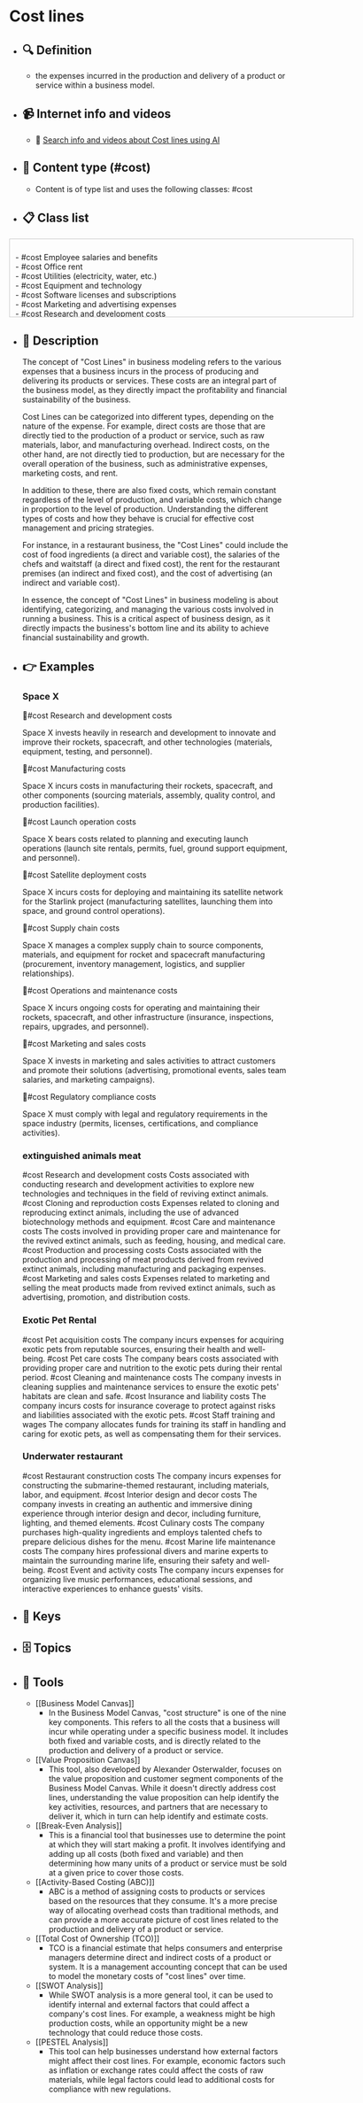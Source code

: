 # Cost lines
- ## 🔍 Definition
  - the expenses incurred in the production and delivery of a product or service within a business model.
- ## 📹 Internet info and videos
  - 🤖 [Search info and videos about Cost lines using AI](https://www.perplexity.ai/search?q=videos+about+Cost+lines:+the+expenses+incurred+in+the+production+and+delivery+of+a+product+or+service+within+a+business+model.
)
- ## 📰 Content type (#cost)
  - Content is of type list and uses the following classes: #cost

- ## 📋 Class list

<div style='max-height: 120px; overflow-y: auto; border: 1px solid #ccc; padding: 10px; width: 600px;'>
  <ul style='list-style-type: none; padding-left: 0;'>


<li>- #cost  Employee salaries and benefits</li>
<li>- #cost  Office rent</li>
<li>- #cost  Utilities (electricity, water, etc.)</li>
<li>- #cost  Equipment and technology</li>
<li>- #cost  Software licenses and subscriptions</li>
<li>- #cost  Marketing and advertising expenses</li>
<li>- #cost  Research and development costs</li>
<li>- #cost  Inventory or raw materials</li>
<li>- #cost  Manufacturing or production expenses</li>
<li>- #cost  Shipping and logistics costs</li>
<li>- #cost  Packaging materials</li>
<li>- #cost  Professional services (legal, accounting, consulting)</li>
<li>- #cost  Insurance premiums</li>
<li>- #cost  Travel and accommodation expenses</li>
<li>- #cost  Office supplies</li>
<li>- #cost  Website hosting and maintenance</li>
<li>- #cost  Customer acquisition costs</li>
<li>- #cost  IT infrastructure and support</li>
<li>- #cost  Cloud computing services</li>
<li>- #cost  Data storage and management</li>
<li>- #cost  Product development expenses</li>
<li>- #cost  Quality control and testing</li>
<li>- #cost  Regulatory compliance costs</li>
<li>- #cost  Intellectual property fees</li>
<li>- #cost  Sales and distribution expenses</li>
<li>- #cost  Customer support and service costs</li>
<li>- #cost  Training and development programs</li>
<li>- #cost  Event sponsorship or participation fees</li>
<li>- #cost  Market research and surveys</li>
<li>- #cost  Content creation and production</li>
<li>- #cost  Payment processing fees</li>
<li>- #cost  Taxes and government fees</li>
<li>- #cost  Depreciation and amortization</li>
<li>- #cost  Repairs and maintenance</li>
<li>- #cost  Outsourcing expenses</li>
<li>- #cost  Prototyping and samples</li>
<li>- #cost  Warranty and customer returns</li>
<li>- #cost  Data security and privacy measures</li>
<li>- #cost  Product or service certifications</li>
<li>- #cost  Affiliate or referral program costs</li>
<li>- #cost  Office furniture and equipment</li>
<li>- #cost  Packaging design and printing</li>
<li>- #cost  Employee training and education</li>
<li>- #cost  Sales commissions and incentives</li>
<li>- #cost  Legal disputes and settlements</li>
<li>- #cost  Customer retention and loyalty programs</li>
<li>- #cost  IT security and cybersecurity measures</li>
<li>- #cost  Market entry or expansion costs</li>
<li>- #cost  Debt servicing and interest payments</li>
<li>- #cost  Trade show or conference attendance</li>
<li>- #cost  Employee recruitment and hiring costs</li>
<li>- #cost  Product or service customization expenses</li>
<li>- #cost  Licensing or royalty fees</li>
<li>- #cost  Translation or localization services</li>
<li>- #cost  Bank fees and charges</li>
<li>- #cost  Contingency and emergency funds</li>
<li>- #cost  Product or service refresh or updates</li>
<li>- #cost  Customer feedback and satisfaction surveys</li>
<li>- #cost  Intellectual property infringement defense</li>
<li>- #cost  Outsourced customer support services</li>
<li>- #cost  Environmental sustainability initiatives</li>
<li>- #cost  Donations and sponsorships</li>
<li>- #cost  Performance bonuses and incentives</li>
<li>- #cost  Payment of dividends to investors</li>
<li>- #cost  Travel and entertainment expenses</li>
<li>- #cost  Product recalls and quality control issues</li>
<li>- #cost  Regulatory compliance audits</li>
<li>- #cost  Telecommunications and internet expenses</li>
<li>- #cost  Market analysis and competitive research</li>
<li>- #cost  Employee benefits and perks</li>
<li>- #cost  Office renovations or improvements</li>
<li>- #cost  Sales and marketing software tools</li>
<li>- #cost  Corporate branding and identity</li>
<li>- #cost  Patent or trademark registrations</li>
<li>- #cost  Legal and patent filings</li>
<li>- #cost  Audit and accounting fees</li>
<li>- #cost  Intellectual property licensing</li>
<li>- #cost  Product liability insurance</li>
<li>- #cost  Employee health and wellness programs</li>
<li>- #cost  Intellectual property enforcement</li>

  </ul>
</div>

- ## 📖 Description
  The concept of "Cost Lines" in business modeling refers to the various expenses that a business incurs in the process of producing and delivering its products or services. These costs are an integral part of the business model, as they directly impact the profitability and financial sustainability of the business.
  
  Cost Lines can be categorized into different types, depending on the nature of the expense. For example, direct costs are those that are directly tied to the production of a product or service, such as raw materials, labor, and manufacturing overhead. Indirect costs, on the other hand, are not directly tied to production, but are necessary for the overall operation of the business, such as administrative expenses, marketing costs, and rent.
  
  In addition to these, there are also fixed costs, which remain constant regardless of the level of production, and variable costs, which change in proportion to the level of production. Understanding the different types of costs and how they behave is crucial for effective cost management and pricing strategies.
  
  For instance, in a restaurant business, the "Cost Lines" could include the cost of food ingredients (a direct and variable cost), the salaries of the chefs and waitstaff (a direct and fixed cost), the rent for the restaurant premises (an indirect and fixed cost), and the cost of advertising (an indirect and variable cost).
  
  In essence, the concept of "Cost Lines" in business modeling is about identifying, categorizing, and managing the various costs involved in running a business. This is a critical aspect of business design, as it directly impacts the business's bottom line and its ability to achieve financial sustainability and growth.
- ## 👉 Examples
  ### Space X
  💸#cost Research and development costs
  
  Space X invests heavily in research and development to innovate and improve their rockets, spacecraft, and other technologies (materials, equipment, testing, and personnel).
  
  💸#cost Manufacturing costs
  
  Space X incurs costs in manufacturing their rockets, spacecraft, and other components (sourcing materials, assembly, quality control, and production facilities).
  
  💸#cost Launch operation costs
  
  Space X bears costs related to planning and executing launch operations (launch site rentals, permits, fuel, ground support equipment, and personnel).
  
  💸#cost Satellite deployment costs
  
  Space X incurs costs for deploying and maintaining its satellite network for the Starlink project (manufacturing satellites, launching them into space, and ground control operations).
  
  💸#cost Supply chain costs
  
  Space X manages a complex supply chain to source components, materials, and equipment for rocket and spacecraft manufacturing (procurement, inventory management, logistics, and supplier relationships).
  
  💸#cost Operations and maintenance costs
  
  Space X incurs ongoing costs for operating and maintaining their rockets, spacecraft, and other infrastructure (insurance, inspections, repairs, upgrades, and personnel).
  
  💸#cost Marketing and sales costs
  
  Space X invests in marketing and sales activities to attract customers and promote their solutions (advertising, promotional events, sales team salaries, and marketing campaigns).
  
  💸#cost Regulatory compliance costs
  
  Space X must comply with legal and regulatory requirements in the space industry (permits, licenses, certifications, and compliance activities).
  
  ### 
  
  ### extinguished animals meat
  #cost Research and development costs
  	Costs associated with conducting research and development activities to explore new technologies and techniques in the field of reviving extinct animals.
  #cost Cloning and reproduction costs
  	Expenses related to cloning and reproducing extinct animals, including the use of advanced biotechnology methods and equipment.
  #cost Care and maintenance costs
  	The costs involved in providing proper care and maintenance for the revived extinct animals, such as feeding, housing, and medical care.
  #cost Production and processing costs
  	Costs associated with the production and processing of meat products derived from revived extinct animals, including manufacturing and packaging expenses.
  #cost Marketing and sales costs
  	Expenses related to marketing and selling the meat products made from revived extinct animals, such as advertising, promotion, and distribution costs.
  ### Exotic Pet Rental
  #cost Pet acquisition costs
  	The company incurs expenses for acquiring exotic pets from reputable sources, ensuring their health and well-being.
  #cost Pet care costs
  	The company bears costs associated with providing proper care and nutrition to the exotic pets during their rental period.
  #cost Cleaning and maintenance costs
  	The company invests in cleaning supplies and maintenance services to ensure the exotic pets' habitats are clean and safe.
  #cost Insurance and liability costs
  	The company incurs costs for insurance coverage to protect against risks and liabilities associated with the exotic pets.
  #cost Staff training and wages
  	The company allocates funds for training its staff in handling and caring for exotic pets, as well as compensating them for their services.
  ### Underwater restaurant
  #cost Restaurant construction costs
  	The company incurs expenses for constructing the submarine-themed restaurant, including materials, labor, and equipment.
  #cost Interior design and decor costs
  	The company invests in creating an authentic and immersive dining experience through interior design and decor, including furniture, lighting, and themed elements.
  #cost Culinary costs
  	The company purchases high-quality ingredients and employs talented chefs to prepare delicious dishes for the menu.
  #cost Marine life maintenance costs
  	The company hires professional divers and marine experts to maintain the surrounding marine life, ensuring their safety and well-being.
  #cost Event and activity costs
  	The company incurs expenses for organizing live music performances, educational sessions, and interactive experiences to enhance guests' visits.
- ## 🔑 Keys
  
- ## 🗄️ Topics
  
- ## 🧰 Tools
  - [[Business Model Canvas]]
    - In the Business Model Canvas, "cost structure" is one of the nine key components. This refers to all the costs that a business will incur while operating under a specific business model. It includes both fixed and variable costs, and is directly related to the production and delivery of a product or service.
  - [[Value Proposition Canvas]]
    - This tool, also developed by Alexander Osterwalder, focuses on the value proposition and customer segment components of the Business Model Canvas. While it doesn't directly address cost lines, understanding the value proposition can help identify the key activities, resources, and partners that are necessary to deliver it, which in turn can help identify and estimate costs.
  - [[Break-Even Analysis]]
    - This is a financial tool that businesses use to determine the point at which they will start making a profit. It involves identifying and adding up all costs (both fixed and variable) and then determining how many units of a product or service must be sold at a given price to cover those costs.
  - [[Activity-Based Costing (ABC)]]
    - ABC is a method of assigning costs to products or services based on the resources that they consume. It's a more precise way of allocating overhead costs than traditional methods, and can provide a more accurate picture of cost lines related to the production and delivery of a product or service.
  - [[Total Cost of Ownership (TCO)]]
    - TCO is a financial estimate that helps consumers and enterprise managers determine direct and indirect costs of a product or system. It is a management accounting concept that can be used to model the monetary costs of "cost lines" over time.
  - [[SWOT Analysis]]
    - While SWOT analysis is a more general tool, it can be used to identify internal and external factors that could affect a company's cost lines. For example, a weakness might be high production costs, while an opportunity might be a new technology that could reduce those costs.
  - [[PESTEL Analysis]]
    - This tool can help businesses understand how external factors might affect their cost lines. For example, economic factors such as inflation or exchange rates could affect the costs of raw materials, while legal factors could lead to additional costs for compliance with new regulations.
